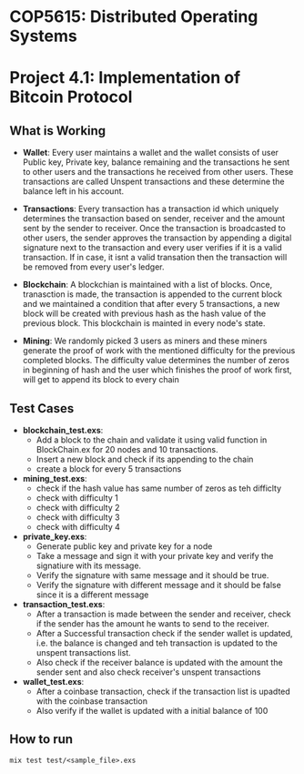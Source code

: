 # COP5615: Distributed Operating Systems 
# Project 4.1: Implementation of Bitcoin Protocol


## What is Working
* **Wallet**: Every user maintains a wallet and the wallet consists of user Public key, Private key, balance remaining and the transactions he sent to other users and the transactions he received from other users. These transactions are called Unspent transactions and these determine the balance left in his account. 

* **Transactions**: Every transaction has a transaction id which uniquely determines the transaction based on sender, receiver and the amount sent by the sender to receiver. Once the transaction is broadcasted to other users, the sender approves the transaction by appending a digital signature next to the transaction and every user verifies if it is a valid transaction. If in case, it isnt a valid transation then the transaction will be removed from every user's ledger. 

* **Blockchain**: A blockchian is maintained with a list of blocks. Once, tranasction is made, the transaction is appended to the current block and we maintained a condition that after every 5 transactions, a new block will be created with previous hash as the hash value of the previous block. This blockchain is mainted in every node's state. 

* **Mining**: We randomly picked 3 users as miners and these miners generate the proof of work with the mentioned difficulty for the previous completed blocks. The difficulty value determines the number of zeros in beginning of hash and the user which finishes the proof of work first, will get to append its block to every chain

## Test Cases
* **blockchain_test.exs**:
  * Add a block to the chain and validate it using valid function in BlockChain.ex for 20 nodes and 10 transactions. 
  * Insert a new block and check if its appending to the chain
  * create a block for every 5 transactions
*  **mining_test.exs**: 
    * check if the hash value has same number of zeros as teh difficlty
    * check with difficulty 1
    * check with difficulty 2
    * check with difficulty 3
    * check with difficulty 4
* **private_key.exs**:
    * Generate public key and private key for a node
    * Take a message and sign it with your private key and verify the signatiure with its message. 
    * Verify the signature with same message and it should be true. 
    * Verify the signature with different message and it should be false since it is a different message
* **transaction_test.exs**: 
    * After a transaction is made between the sender and receiver, check if the sender has the amount he wants to send to the receiver. 
    * After a Successful transaction check if the sender wallet is updated, i.e. the balance is changed and teh transaction is updated to the unspent transactions list. 
    * Also check if the receiver balance is updated with the amount the sender sent and also check receiver's unspent transactions
* **wallet_test.exs**: 
    * After a coinbase transaction, check if the transaction list is upadted with the coinbase transaction
    * Also verify if the wallet is updated with a initial balance of 100
    
## How to run
```
mix test test/<sample_file>.exs
```
 